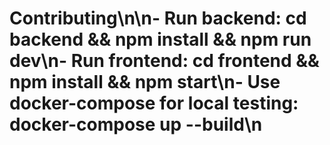 # Contributing\n\n- Run backend: cd backend && npm install && npm run dev\n- Run frontend: cd frontend && npm install && npm start\n- Use docker-compose for local testing: docker-compose up --build\n